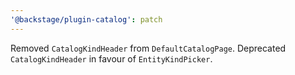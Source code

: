 ```yaml
---
'@backstage/plugin-catalog': patch
---
```


Removed `CatalogKindHeader` from `DefaultCatalogPage`. Deprecated `CatalogKindHeader` in favour of `EntityKindPicker`.
